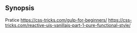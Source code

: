 ## Synopsis

Pratice
https://css-tricks.com/gulp-for-beginners/
https://css-tricks.com/reactive-uis-vanillajs-part-1-pure-functional-style/